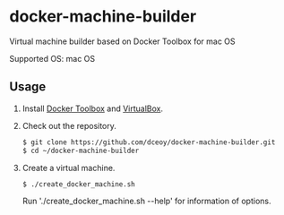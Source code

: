 docker-machine-builder
======================

Virtual machine builder based on Docker Toolbox for mac OS

Supported OS: mac OS

Usage
-----

1.  Install [Docker Toolbox](https://www.docker.com/products/docker-toolbox) and [VirtualBox](https://www.virtualbox.org/).

2.  Check out the repository.

    ```sh
    $ git clone https://github.com/dceoy/docker-machine-builder.git
    $ cd ~/docker-machine-builder
    ```

3.  Create a virtual machine.

    ```sh
    $ ./create_docker_machine.sh
    ```

    Run './create_docker_machine.sh --help' for information of options.
